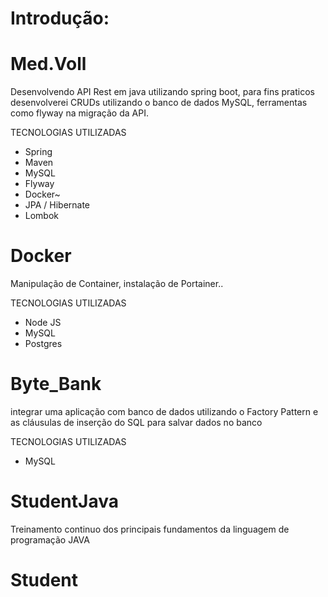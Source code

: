 # Introdução: 


# Med.Voll
Desenvolvendo API Rest em java utilizando spring boot, para fins praticos desenvolverei CRUDs utilizando o banco de dados MySQL, ferramentas como flyway na migração da API.

TECNOLOGIAS UTILIZADAS
- Spring
- Maven
- MySQL
- Flyway
- Docker~
- JPA / Hibernate
- Lombok

# Docker
Manipulação de Container, instalação de Portainer..

TECNOLOGIAS UTILIZADAS
- Node JS
- MySQL
- Postgres

# Byte_Bank
integrar uma aplicação com banco de dados utilizando o Factory Pattern e as cláusulas de inserção do SQL para salvar dados no banco

TECNOLOGIAS UTILIZADAS
- MySQL

# StudentJava
Treinamento continuo dos principais fundamentos da linguagem de programação JAVA 


# Student


  
